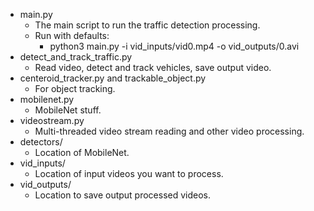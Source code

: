 

- main.py
	- The main script to run the traffic detection processing.
	- Run with defaults:
		- python3 main.py -i vid_inputs/vid0.mp4 -o vid_outputs/0.avi
- detect_and_track_traffic.py
	- Read video, detect and track vehicles, save output video.
- centeroid_tracker.py and trackable_object.py
	- For object tracking.
- mobilenet.py
	- MobileNet stuff.
- videostream.py
	- Multi-threaded video stream reading and other video processing.
- detectors/
	- Location of MobileNet.
- vid_inputs/
	- Location of input videos you want to process.
- vid_outputs/
	- Location to save output processed videos.


